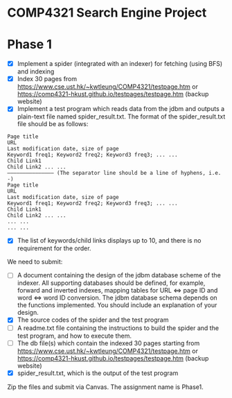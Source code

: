 # COMP4321 Search Engine Project

# Phase 1

- [x] Implement a spider (integrated with an indexer) for fetching (using BFS) and indexing
- [x] Index 30 pages from https://www.cse.ust.hk/~kwtleung/COMP4321/testpage.htm or https://comp4321-hkust.github.io/testpages/testpage.htm (backup website)
- [x] Implement a test program which reads data from the jdbm and outputs a plain-text file named spider_result.txt. The format of the spider_result.txt file should be as follows:

```
Page title
URL
Last modification date, size of page
Keyword1 freq1; Keyword2 freq2; Keyword3 freq3; ... ...
Child Link1
Child Link2 ... ...
——————————————– (The separator line should be a line of hyphens, i.e. -)
Page title
URL
Last modification date, size of page
Keyword1 freq1; Keyword2 freq2; Keyword3 freq3; ... ...
Child Link1
Child Link2 ... ...
... ...
... ...
```

- [x] The list of keywords/child links displays up to 10, and there is no requirement for the order.

We need to submit:
- [ ] A document containing the design of the jdbm database scheme of the indexer. All supporting databases should be defined, for example, forward and inverted indexes, mapping tables for URL <=> page ID and word <=> word ID conversion. The jdbm database schema depends on the functions implemented. You should include an explanation of your design.
- [x] The source codes of the spider and the test program
- [ ] A readme.txt file containing the instructions to build the spider and the test program, and how to execute them.
- [ ] The db file(s) which contain the indexed 30 pages starting from https://www.cse.ust.hk/~kwtleung/COMP4321/testpage.htm or https://comp4321-hkust.github.io/testpages/testpage.htm (backup website)
- [x] spider_result.txt, which is the output of the test program

Zip the files and submit via Canvas. The assignment name is Phase1.
